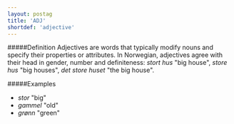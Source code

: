 ```yaml
---
layout: postag
title: 'ADJ'
shortdef: 'adjective'
---
```

#####Definition
Adjectives are words that typically modify nouns and specify their properties or attributes. In Norwegian, adjectives agree with their head in gender, number and definiteness: *stort hus* "big house", *store hus* "big houses", *det store huset* "the big house".

#####Examples
* *stor* "big"
* *gammel* "old"
* *grønn* "green"
<!-- Interlanguage links updated Pá kvě 14 11:08:17 CEST 2021 -->
